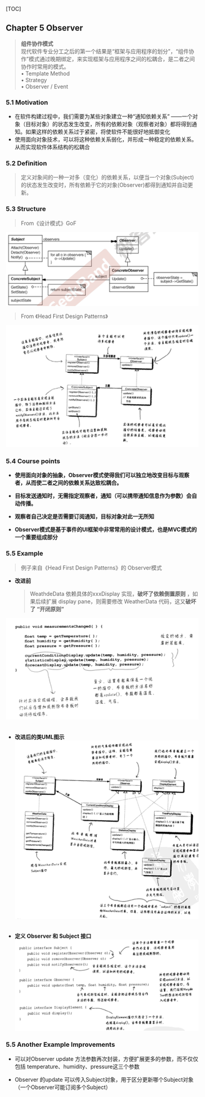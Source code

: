 [TOC]

## Chapter 5 Observer
> **组件协作模式**  
> 现代软件专业分工之后的第一个结果是“框架与应用程序的划分”，“组件协作”模式通过晚期绑定，来实现框架与应用程序之间的松耦合，是二者之间协作时常用的模式。  
> • Template Method  
> • Strategy  
> • Observer / Event

### 5.1 Motivation
* 在软件构建过程中，我们需要为某些对象建立一种“通知依赖关系” ——一个对象（目标对象）的状态发生改变，所有的依赖对象（观察者对象）都将得到通知。如果这样的依赖关系过于紧密，将使软件不能很好地抵御变化
    <br>
* 使用面向对象技术，可以将这种依赖关系弱化，并形成一种稳定的依赖关系。从而实现软件体系结构的松耦合


### 5.2 Definition
> 定义对象间的一种一对多（变化）的依赖关系，以便当一个对象(Subject)的状态发生改变时，所有依赖于它的对象(Observer)都得到通知并自动更新。

### 5.3 Structure
> From《设计模式》GoF  
> 
![](img/observer_structure.png)

> From 《Head First Design Patterns》

![](img/observer_structure3.png)

### 5.4 Course points
* **使用面向对象的抽象，Observer模式使得我们可以独立地改变目标与观察者，从而使二者之间的依赖关系达致松耦合。**
    <br>

* **目标发送通知时，无需指定观察者，通知（可以携带通知信息作为参数）会自动传播。**
    <br>
* **观察者自己决定是否需要订阅通知，目标对象对此一无所知**
    <br>

* **Observer模式是基于事件的UI框架中非常常用的设计模式，也是MVC模式的一个重要组成部分**

### 5.5 Example 
> 例子来自《Head First Design Patterns》的 Observer模式

* **改进前**
  > WeathdeData 依赖具体的xxxDisplay 实现，**破坏了依赖倒置原则** ，如果后续扩展 display pane，则需要修改 WeatherData 代码，这又**破坏了 “开闭原则”**

![](img/2020-10-17-19-03-40.png)
    <br>
    <br>

* **改进后的类UML图示**
![](img/2020-10-17-18-59-36.png)
    <br>
    <br>

* **定义 Observer 和 Subject 接口**
![](img/2020-10-17-19-00-46.png)

### 5.5 Another Example Improvements 
* 可以对Observer update 方法参数再次封装，方便扩展更多的参数，而不仅仅包括 temperature、humidity、pressure这三个参数
    <br>

* Observer 的update 可以传入Subject对象，用于区分更新哪个Subject对象（一个Observer可能订阅多个Subject）